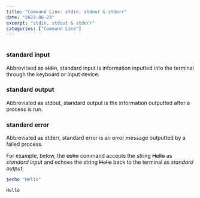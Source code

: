 ```yaml
---
title: "Command Line: stdin, stdout & stderr"
date: "2022-06-23"
excerpt: "stdin, stdout & stderr"
categories: ["Command Line"]
---
```


```toc

```

### standard input

Abbrevitaed as ~~stdin~~, standard input is information inputted into the terminal through the keyboard or input device.

### standard output

Abbreviated as stdout, standard output is the information outputted after a process is run.

### standard error

Abbreviated as stderr, standard error is an error message outputted by a failed process.

For example, below, the ~~echo~~ command accepts the string ~~Hello~~ as _standard input_ and echoes the string ~~Hello~~ back to the terminal as _standard output_.

```sh
$echo "Hello"

Hello
```
